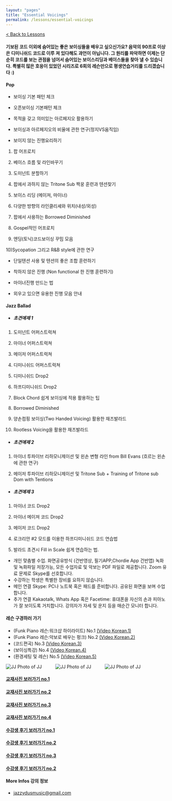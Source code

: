 ```yaml
---
layout: "pages"
title: "Essential Voicings"
permalink: /lessons/essential-voicings
---
```

<a href="/lessons">< Back to Lessons</a>

#### 기보된 코드 이외에 숨어있는 좋은 보이싱들을 배우고 싶으신가요? 음악의 90프로 이상은 디미니쉬드 코드로 이루 져 있다해도 과언이 아닙니다. 그 원리를 파악하면 이제는 단순히 코드를 보는 관점을 넘어서 숨어있는 보이스리딩과 베이스들을 찾아 낼 수 있습니다. 특별히 많은 호응이 있었던 시리즈로 6회의 레슨만으로 평생연습거리를 드리겠습니다 :)
#### Pop 
- 보이싱 기본 패턴 체크

- 오픈보이싱 기본패턴 체크 
  
- 목적을 갖고 의미있는 아르페지오 활용하기 

- 보이싱과 아르페지오의 비율에 관한 연구(정지VS움직임)

- 보이지 않는 진행요리하기

1) 팝 어프로치 
 
2) 베이스 흐름 및 라인바꾸기

3) 도미넌트 분할하기

4) 팝에서 과하지 않는 Tritone Sub 짝꿍 훈련과 텐션찾기

5) 보이스 리딩 (메이져, 마이너)

6) 다양한 방향의 라인클리셰와 위치(내성/외성)

7) 팝에서 사용하는 Borrowed Diminished

8) Gospel적인 어프로치

9) 엔딩(토닉)코드보이싱 꾸밈 모음

10)Sycopation 그리고 R&B style에 관한 연구

- 단일텐션 사용 및 텐션의 좋은 조합 훈련하기 

- 착하지 않은 진행 (Non functional 한 진행 훈련하기)

- 마이너진행 만드는 법

- 외우고 있으면 유용한 진행 모음 안내

#### Jazz Ballad
- ##### 초견예제 1

1) 도미넌트 어퍼스트럭쳐

2) 마이너 어퍼스트럭쳐

3) 메이저 어퍼스트럭쳐 

3) 디미니쉬드 어퍼스트럭쳐

4) 디미니쉬드 Drop2

5) 하프디미니쉬드 Drop2

6) Block Chord 쉽게 보이싱에 적용 활용하는 팁

7) Borrowed Diminished

8) 양손컴핑 보이싱(Two Handed Voicing) 활용한 재즈발라드

9) Rootless Voicing을 활용한 재즈발라드

- ##### 초견예제 2 

1) 마이너 투파이브 리하모니제이션 및 왼손 변형 라인 from Bill Evans (흐르는 왼손에 관한 연구)

2) 메이저 투파이브 리하모니제이션 및 Tritone Sub + Training of Tritone sub Dom with Tentions


- ##### 초견예제 3

1) 마이너 코드 Drop2

2) 마이너 메이져 코드 Drop2

3) 메이저 코드 Drop2

4) 로크리안 #2 모드를 이용한 하프디미니쉬드 코드 연습법
   
4) 발라드 초견시 Fill in Scale 쉽게 연습하는 법.

- 개인 맞춤별 수업. 화면공유방식 (건반영상, 필기APP,Chordie App 건반앱) 녹화 및  녹화파일 저장가능, 모든 수업자료 및 악보는 PDF 파일로 제공합니다. Zoom 유료 문제로 Skype를 선호합니다.
- 수강하는 학생은 특별한 장비를 요하지 않습니다.
- 메인 연결 Skype: PC나 노트북 혹은 패드를 준비합니다. 공유된 화면을 보며 수업합니다.
- 추가 연결 Kakaotalk, Whats App 혹은 Facetime: 휴대폰을 자신의 손과 피아노가 잘 보이도록 거치합니다. 강의자가 자세 및 운지 등을 매순간 모니터 합니다. 

#### 레슨 구경하러 가기 
- (Funk Piano 레슨:워크샵 하이라이트) No.1 
    <a href="https://youtu.be/93QkhEATEMc" target="_blank"> (Video Korean.1)</a>  
- (Funk Piano 레슨:악보로 배우는 펑크) No.2
    <a href="https://youtu.be/SaeBq5GyAEw" target="_blank"> (Video Korean.2)</a> 
- (코드편곡) No.3
    <a href="https://youtu.be/peX0o5pAD2Q" target="_blank"> (Video Korean.3)</a>
- (보이싱특강) No.4
    <a href="https://youtu.be/hi-q-cANOEc" target="_blank"> (Video Korean.4)</a>
- (환경세팅 및 레슨) No.5
    <a href="https://youtu.be/AVtyd8GAnoM" target="_blank"> (Video Korean.5)</a>

<img src="https://jjmusic-online.github.io/assets/images/Lessonshot.jpeg" alt="JJ Photo of JJ"
	title="Photo of JJ" style="min-width: 150px" />
<img src="https://jjmusic-online.github.io/assets/images/kakao-1.jpeg" alt="JJ Photo of JJ"
	title="Photo of JJ" style="min-width: 150px" />
<img src="https://jjmusic-online.github.io/assets/images/kakao-2.jpeg" alt="JJ Photo of JJ"
	title="Photo of JJ" style="min-width: 150px" />
    
#### <a href="https://jjmusic-online.github.io/assets/images/voicing3.jpeg">교재사진 보러가기 no.1</a>
#### <a href="https://jjmusic-online.github.io/assets/images/voicing4.jpeg">교재사진 보러가기 no.2</a>
#### <a href="https://jjmusic-online.github.io/assets/images/voicing2.jpeg">교재사진 보러가기 no.3</a> 
#### <a href="https://jjmusic-online.github.io/assets/images/voicing1.jpeg">교재사진 보러가기 no.4</a>
#### <a href="https://jjmusic-online.github.io/assets/images/photo13.jpg">수강생 후기 보러가기 no.1</a>
#### <a href="https://jjmusic-online.github.io/assets/images/Onlinefeedback2.jpg">수강생 후기 보러가기 no.2</a>
#### <a href="https://jjmusic-online.github.io/assets/images/feedback3.JPG">수강생 후기 보러가기 no.3</a>
#### <a href="https://jjmusic-online.github.io/assets/images/feedback4.JPG">수강생 후기 보러가기 no.2</a>



#### More Infos 강의 정보 
- jazzydusmusic@gmail.com





